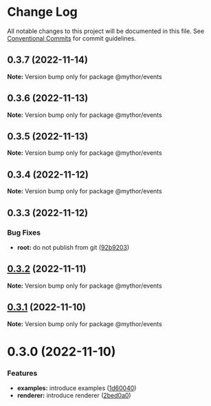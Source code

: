 # Change Log

All notable changes to this project will be documented in this file.
See [Conventional Commits](https://conventionalcommits.org) for commit guidelines.

## 0.3.7 (2022-11-14)

**Note:** Version bump only for package @mythor/events

## 0.3.6 (2022-11-13)

**Note:** Version bump only for package @mythor/events

## 0.3.5 (2022-11-13)

**Note:** Version bump only for package @mythor/events

## 0.3.4 (2022-11-12)

**Note:** Version bump only for package @mythor/events

## 0.3.3 (2022-11-12)

### Bug Fixes

- **root:** do not publish from git ([92b9203](https://github.com/desaintvincent/mythor/commit/92b920302e85ccf1d91dcabf2351ed5c4d92f249))

## [0.3.2](https://github.com/desaintvincent/mythor/compare/@mythor/events@0.3.1...@mythor/events@0.3.2) (2022-11-11)

**Note:** Version bump only for package @mythor/events

## [0.3.1](https://github.com/desaintvincent/mythor/compare/@mythor/events@0.3.0...@mythor/events@0.3.1) (2022-11-10)

**Note:** Version bump only for package @mythor/events

# 0.3.0 (2022-11-10)

### Features

- **examples:** introduce examples ([1d60040](https://github.com/desaintvincent/mythor/commit/1d60040d84c05ab1b7e65cc74bf74e14510b4370))
- **renderer:** introduce renderer ([2bed0a0](https://github.com/desaintvincent/mythor/commit/2bed0a0a84108edef6291d5a3de201e284e36f4c))
